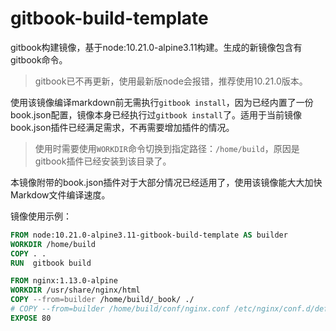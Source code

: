 
# gitbook-build-template

gitbook构建镜像，基于node:10.21.0-alpine3.11构建。生成的新镜像包含有gitbook命令。

> gitbook已不再更新，使用最新版node会报错，推荐使用10.21.0版本。

使用该镜像编译markdown前无需执行`gitbook install`，因为已经内置了一份book.json配置，镜像本身已经执行过`gitbook install`了。适用于当前镜像book.json插件已经满足需求，不再需要增加插件的情况。

> 使用时需要使用`WORKDIR`命令切换到指定路径：`/home/build`，原因是gitbook插件已经安装到该目录了。

本镜像附带的book.json插件对于大部分情况已经适用了，使用该镜像能大大加快Markdow文件编译速度。


镜像使用示例：
``` Dockerfile
FROM node:10.21.0-alpine3.11-gitbook-build-template AS builder
WORKDIR /home/build
COPY . .
RUN  gitbook build

FROM nginx:1.13.0-alpine
WORKDIR /usr/share/nginx/html
COPY --from=builder /home/build/_book/ ./
# COPY --from=builder /home/build/conf/nginx.conf /etc/nginx/conf.d/default.conf
EXPOSE 80
```

